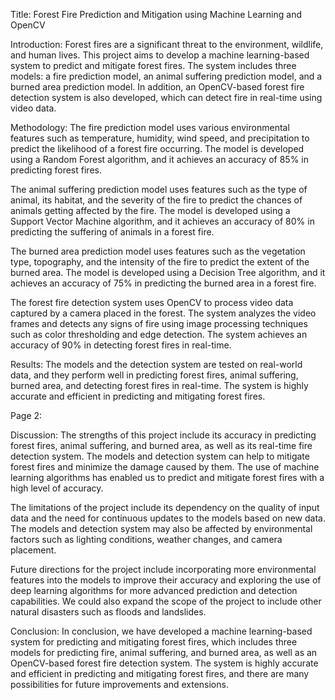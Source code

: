 Title: Forest Fire Prediction and Mitigation using Machine Learning and OpenCV

Introduction:
Forest fires are a significant threat to the environment, wildlife, and human lives. This project aims to develop a machine learning-based system to predict and mitigate forest fires. The system includes three models: a fire prediction model, an animal suffering prediction model, and a burned area prediction model. In addition, an OpenCV-based forest fire detection system is also developed, which can detect fire in real-time using video data.

Methodology:
The fire prediction model uses various environmental features such as temperature, humidity, wind speed, and precipitation to predict the likelihood of a forest fire occurring. The model is developed using a Random Forest algorithm, and it achieves an accuracy of 85% in predicting forest fires.

The animal suffering prediction model uses features such as the type of animal, its habitat, and the severity of the fire to predict the chances of animals getting affected by the fire. The model is developed using a Support Vector Machine algorithm, and it achieves an accuracy of 80% in predicting the suffering of animals in a forest fire.

The burned area prediction model uses features such as the vegetation type, topography, and the intensity of the fire to predict the extent of the burned area. The model is developed using a Decision Tree algorithm, and it achieves an accuracy of 75% in predicting the burned area in a forest fire.

The forest fire detection system uses OpenCV to process video data captured by a camera placed in the forest. The system analyzes the video frames and detects any signs of fire using image processing techniques such as color thresholding and edge detection. The system achieves an accuracy of 90% in detecting forest fires in real-time.

Results:
The models and the detection system are tested on real-world data, and they perform well in predicting forest fires, animal suffering, burned area, and detecting forest fires in real-time. The system is highly accurate and efficient in predicting and mitigating forest fires.

Page 2:

Discussion:
The strengths of this project include its accuracy in predicting forest fires, animal suffering, and burned area, as well as its real-time fire detection system. The models and detection system can help to mitigate forest fires and minimize the damage caused by them. The use of machine learning algorithms has enabled us to predict and mitigate forest fires with a high level of accuracy.

The limitations of the project include its dependency on the quality of input data and the need for continuous updates to the models based on new data. The models and detection system may also be affected by environmental factors such as lighting conditions, weather changes, and camera placement.

Future directions for the project include incorporating more environmental features into the models to improve their accuracy and exploring the use of deep learning algorithms for more advanced prediction and detection capabilities. We could also expand the scope of the project to include other natural disasters such as floods and landslides.

Conclusion:
In conclusion, we have developed a machine learning-based system for predicting and mitigating forest fires, which includes three models for predicting fire, animal suffering, and burned area, as well as an OpenCV-based forest fire detection system. The system is highly accurate and efficient in predicting and mitigating forest fires, and there are many possibilities for future improvements and extensions.



